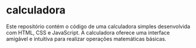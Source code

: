 # calculadora
Este repositório contém o código de uma calculadora simples desenvolvida com HTML, CSS e JavaScript. A calculadora oferece uma interface amigável e intuitiva para realizar operações matemáticas básicas.
